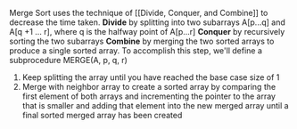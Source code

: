 Merge Sort uses the technique of [[Divide, Conquer, and Combine]] to decrease the time taken.
**Divide** by splitting into two subarrays A\[p...q\] and A\[q +1 ... r\], where q is the halfway point of A\[p...r]
**Conquer** by recursively sorting the two subarrays
**Combine** by merging the two sorted arrays to produce a single sorted array. To accomplish this step, we'll define a subprocedure MERGE(A, p, q, r) 
1. Keep splitting the array until you have reached the base case size of 1
2. Merge with neighbor array to create a sorted array by comparing the first element of both arrays and incrementing the pointer to the array that is smaller and adding that element into the new merged array until a final sorted merged array has been created 